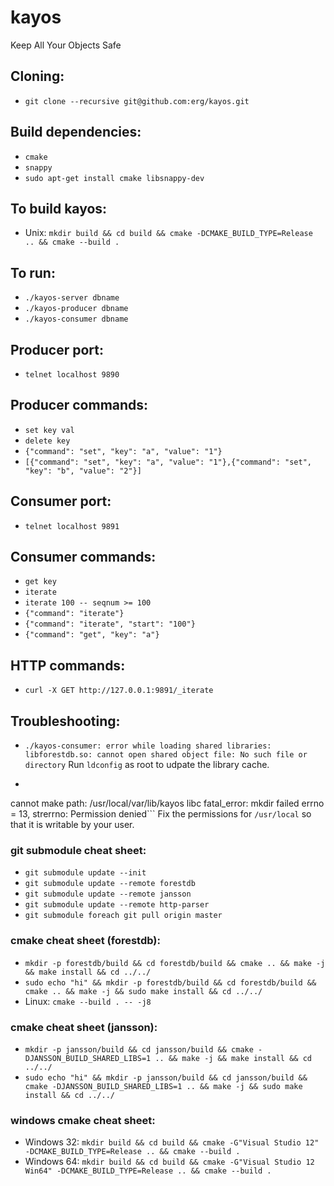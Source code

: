 # kayos

Keep All Your Objects Safe

## Cloning:
* ``git clone --recursive git@github.com:erg/kayos.git``

## Build dependencies:
* ``cmake``
* ``snappy``
* ``sudo apt-get install cmake libsnappy-dev``

## To build kayos:
* Unix: ``mkdir build && cd build && cmake -DCMAKE_BUILD_TYPE=Release .. && cmake --build .``

## To run:
* ``./kayos-server dbname``
* ``./kayos-producer dbname``
* ``./kayos-consumer dbname``

## Producer port:
* ``telnet localhost 9890``

## Producer commands:
* `set key val`
* `delete key`
* `{"command": "set", "key": "a", "value": "1"}`
* `[{"command": "set", "key": "a", "value": "1"},{"command": "set", "key": "b", "value": "2"}]`


## Consumer port:
* `telnet localhost 9891`

## Consumer commands:
* `get key`
* `iterate`
* `iterate 100 -- seqnum >= 100`
* `{"command": "iterate"}`
* `{"command": "iterate", "start": "100"}`
* `{"command": "get", "key": "a"}`

## HTTP commands:
* `curl -X GET http://127.0.0.1:9891/_iterate`

## Troubleshooting:
* `./kayos-consumer: error while loading shared libraries: libforestdb.so: cannot open shared object file: No such file or directory`
Run `ldconfig` as root to udpate the library cache.

* ```erg@ubuntu64:~/kayos/build$ ./kayos-consumer asdf
cannot make path: /usr/local/var/lib/kayos
libc fatal_error: mkdir failed
errno = 13, strerrno: Permission denied```
Fix the permissions for `/usr/local` so that it is writable by your user.


### git submodule cheat sheet:
* `git submodule update --init`
* `git submodule update --remote forestdb`
* `git submodule update --remote jansson`
* `git submodule update --remote http-parser`
* `git submodule foreach git pull origin master`

### cmake cheat sheet (forestdb):
* ``mkdir -p forestdb/build && cd forestdb/build && cmake .. && make -j && make install && cd ../../``
* ``sudo echo "hi" && mkdir -p forestdb/build && cd forestdb/build && cmake .. && make -j && sudo make install && cd ../../``
* Linux: ``cmake --build . -- -j8``

### cmake cheat sheet (jansson):
* ``mkdir -p jansson/build && cd jansson/build && cmake -DJANSSON_BUILD_SHARED_LIBS=1 .. && make -j && make install && cd ../../``
* ``sudo echo "hi" && mkdir -p jansson/build && cd jansson/build && cmake -DJANSSON_BUILD_SHARED_LIBS=1 .. && make -j && sudo make install && cd ../../``

### windows cmake cheat sheet:
* Windows 32: ``mkdir build && cd build && cmake -G"Visual Studio 12" -DCMAKE_BUILD_TYPE=Release .. && cmake --build .``
* Windows 64: ``mkdir build && cd build && cmake -G"Visual Studio 12 Win64" -DCMAKE_BUILD_TYPE=Release .. && cmake --build .``
